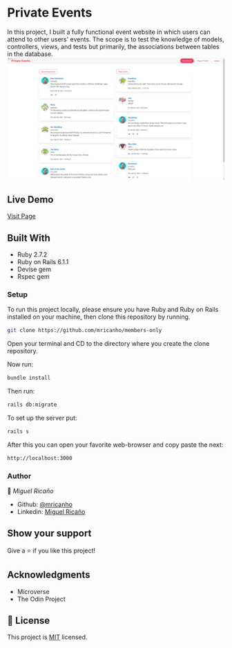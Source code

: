 # Private Events

In this project, I built a fully functional event website in which users can attend to other users' events. The scope is to test the knowledge of models, controllers, views, and tests but primarily, the associations between tables in the database.
![screenshot](./code.jpeg)

## Live Demo
<a href="https://evening-retreat-54047.herokuapp.com/">Visit Page</a>

## Built With

- Ruby 2.7.2
- Ruby on Rails 6.1.1
- Devise gem
- Rspec gem

### Setup

To run this project locally, please ensure you have Ruby and Ruby on Rails installed on your machine, then clone this repository by running.

```bash
git clone https://github.com/mricanho/members-only
```
Open your terminal and CD to the directory where you create the clone repository.

Now run:

```bash
bundle install
```
Then run:

```bash
rails db:migrate
```
To set up the server put:
```bash
rails s
```
After this you can open your favorite web-browser and copy paste the next:

```bash
http://localhost:3000
```
### Author

👤 *Miguel Ricaño*

- Github: [@mricanho](https://github.com/mricanho)
- Linkedin: [Miguel Ricaño](https://www.linkedin.com/in/mricanho/)

## Show your support

Give a ⭐️ if you like this project!

## Acknowledgments

- Microverse
- The Odin Project

## 📝 License

This project is [MIT](LICENSE) licensed.
